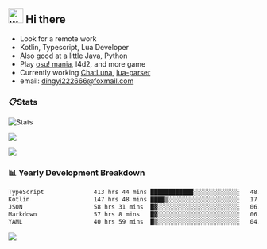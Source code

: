 ## <img alt="wave" src="https://raw.githubusercontent.com/MartinHeinz/MartinHeinz/master/wave.gif" width="30px"> Hi there

- Look for a remote work
- Kotlin, Typescript, Lua Developer
- Also good at a little Java, Python
- Play [osu! mania](https://osu.ppy.sh/users/29808669), l4d2, and more game
- Currently working [ChatLuna](https://github.com/ChatLunaLab), [lua-parser](https://github.com/dingyi222666/lua-parser)
- email: [dingyi222666@foxmail.com](mailto:dingyi222666@foxmail.com)

### 📋Stats


![Stats](https://github-readme-stats.vercel.app/api?username=dingyi222666&show_icons=true&icon_color=47A69E&title_color=47A69E&count_private=true)    

![](https://api.githubtrends.io/user/svg/dingyi222666/langs?time_range=one_year&include_private=True&loc_metric=changed&theme=classic)

![](http://github-profile-summary-cards.vercel.app/api/cards/productive-time?username=dingyi222666&theme=nord_dark&utcOffset=8)

### 📊 Yearly Development Breakdown

<!--START_SECTION:waka-->

```txt
TypeScript              413 hrs 44 mins ████████████░░░░░░░░░░░░░   48.06 %
Kotlin                  147 hrs 48 mins ████▒░░░░░░░░░░░░░░░░░░░░   17.17 %
JSON                    58 hrs 31 mins  █▓░░░░░░░░░░░░░░░░░░░░░░░   06.80 %
Markdown                57 hrs 8 mins   █▓░░░░░░░░░░░░░░░░░░░░░░░   06.64 %
YAML                    40 hrs 59 mins  █▒░░░░░░░░░░░░░░░░░░░░░░░   04.76 %
```

<!--END_SECTION:waka-->

![](https://komarev.com/ghpvc/?username=dingyi222666)
